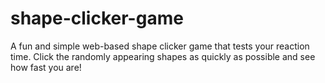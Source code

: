 # shape-clicker-game
A fun and simple web-based shape clicker game that tests your reaction time. Click the randomly appearing shapes as quickly as possible and see how fast you are!
